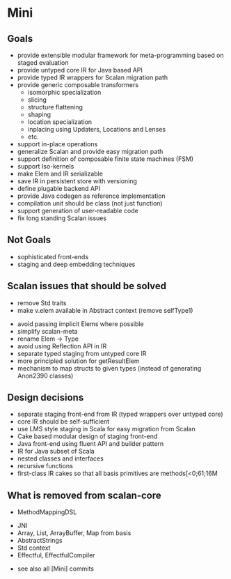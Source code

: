 
Mini
====

Goals
-----
- provide extensible modular framework for meta-programming based on staged evaluation
- provide untyped core IR for Java based API
- provide typed IR wrappers for Scalan migration path
- provide generic composable transformers
    - isomorphic specialization
    - slicing
    - structure flattening
    - shaping
    - location specialization
    - inplacing using Updaters, Locations and Lenses
    - etc.
- support in-place operations
- generalize Scalan and provide easy migration path 
- support definition of composable finite state machines (FSM)
- support Iso-kernels
- make Elem and IR serializable
- save IR in persistent store with versioning
- define plugable backend API
- provide Java codegen as reference implementation
- compilation unit should be class (not just function)
- support generation of user-readable code
- fix long standing Scalan issues

Not Goals
---------
- sophisticated front-ends
- staging and deep embedding techniques 

Scalan issues that should be solved
------------------------------
+ remove Std traits 
+ make v.elem available in Abstract context (remove selfType1)
- avoid passing implicit Elems where possible
- simplify scalan-meta
- rename Elem -> Type
- avoid using Reflection API in IR
- separate typed staging from untyped core IR 
- more principled solution for getResultElem
- mechanism to map structs to given types (instead of generating Anon2390 classes)

Design decisions
----------------
- separate staging front-end from IR (typed wrappers over untyped core)
- core IR should be self-sufficient
- use LMS style staging in Scala for easy migration from Scalan
- Cake based modular design of staging front-end
- Java front-end using fluent API and builder pattern
- IR for Java subset of Scala
- nested classes and interfaces
- recursive functions
- first-class IR cakes so that all basis primitives are methods[<0;61;16M

What is removed from scalan-core
--------------------------------
- MethodMappingDSL
+ JNI
+ Array, List, ArrayBuffer, Map from basis
+ AbstractStrings
+ Std context
+ Effectful, EffectfulCompiler
- see also all [Mini] commits


